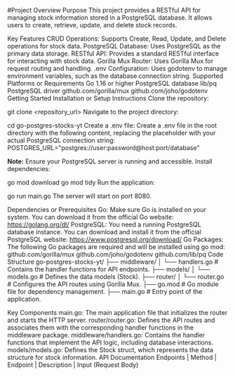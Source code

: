 #Project Overview
Purpose
This project provides a RESTful API for managing stock information stored in a PostgreSQL database. It allows users to create, retrieve, update, and delete stock records.

Key Features
CRUD Operations: Supports Create, Read, Update, and Delete operations for stock data.
PostgreSQL Database: Uses PostgreSQL as the primary data storage.
RESTful API: Provides a standard RESTful interface for interacting with stock data.
Gorilla Mux Router: Uses Gorilla Mux for request routing and handling.
.env Configuration: Uses godotenv to manage environment variables, such as the database connection string.
Supported Platforms or Requirements
Go 1.16 or higher
PostgreSQL database
lib/pq PostgreSQL driver
github.com/gorilla/mux
github.com/joho/godotenv
Getting Started
Installation or Setup Instructions
Clone the repository:

git clone <repository_url>
Navigate to the project directory:

cd go-postgres-stocks-yt
Create a .env file: Create a .env file in the root directory with the following content, replacing the placeholder with your actual PostgreSQL connection string: POSTGRES_URL="postgres://user:password@host:port/database"

**Note:** Ensure your PostgreSQL server is running and accessible.
Install dependencies:

go mod download
go mod tidy
Run the application:

go run main.go
The server will start on port 8080.

Dependencies or Prerequisites
Go: Make sure Go is installed on your system. You can download it from the official Go website: https://golang.org/dl/
PostgreSQL: You need a running PostgreSQL database instance. You can download and install it from the official PostgreSQL website: https://www.postgresql.org/download/
Go Packages: The following Go packages are required and will be installed using go mod:
github.com/gorilla/mux
github.com/joho/godotenv
github.com/lib/pq
Code Structure
go-postgres-stocks-yt/ ├── middleware/ │ └── handlers.go # Contains the handler functions for API endpoints. ├── models/ │ └── models.go # Defines the data models (Stock). ├── router/ │ └── router.go # Configures the API routes using Gorilla Mux. ├── go.mod # Go module file for dependency management. ├── main.go # Entry point of the application.

Key Components
main.go: The main application file that initializes the router and starts the HTTP server.
router/router.go: Defines the API routes and associates them with the corresponding handler functions in the middleware package.
middleware/handlers.go: Contains the handler functions that implement the API logic, including database interactions.
models/models.go: Defines the Stock struct, which represents the data structure for stock information.
API Documentation
Endpoints
| Method | Endpoint | Description | Input (Request Body)
